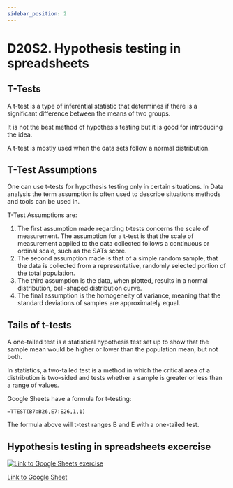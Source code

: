 ```yaml
---
sidebar_position: 2
---
```


# D20S2. Hypothesis testing in spreadsheets

## T-Tests

A t-test is a type of inferential statistic that determines if there is a significant difference between the means of two groups.

It is not the best method of hypothesis testing but it is good for introducing the idea.

A t-test is mostly used when the data sets follow a normal distribution.

## T-Test Assumptions

One can use t-tests for hypothesis testing only in certain situations. In Data analysis the term assumption is often used to describe situations methods and tools can be used in.

T-Test Assumptions are:

1. The first assumption made regarding t-tests concerns the scale of measurement. The assumption for a t-test is that the scale of measurement applied to the data collected follows a continuous or ordinal scale, such as the SATs score.
2. The second assumption made is that of a simple random sample, that the data is collected from a representative, randomly selected portion of the total population.
3. The third assumption is the data, when plotted, results in a normal distribution, bell-shaped distribution curve.
4. The final assumption is the homogeneity of variance, meaning that the standard deviations of samples are approximately equal.

## Tails of t-tests

A one-tailed test is a statistical hypothesis test set up to show that the sample mean would be higher or lower than the population mean, but not both.

In statistics, a two-tailed test is a method in which the critical area of a distribution is two-sided and tests whether a sample is greater or less than a range of values.

Google Sheets have a formula for t-testing:

```text
=TTEST(B7:B26,E7:E26,1,1)
```

The formula above will t-test ranges B and E with a one-tailed test.

## Hypothesis testing in spreadsheets excercise

[<img
    src="/img/icons/google-sheets.svg"
    alt="Link to Google Sheets exercise"
/>](https://docs.google.com/spreadsheets/d/13QRGCyVK7l40aADj2MdeKjfOxtsTlbB50RxNHJtt420/edit#gid=298936090)

[Link to Google Sheet](https://docs.google.com/spreadsheets/d/13QRGCyVK7l40aADj2MdeKjfOxtsTlbB50RxNHJtt420/edit#gid=298936090)
